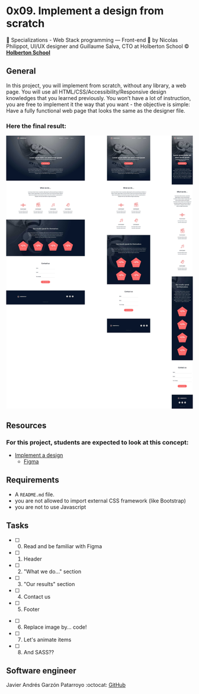 # 0x09. Implement a design from scratch
:open_file_folder: Specializations - Web Stack programming ― Front-end
:bust_in_silhouette: by Nicolas Philippot, UI/UX designer and Guillaume Salva, CTO at Holberton School
:copyright: **[Holberton School](https://www.holbertonschool.com/)**

## General
In this project, you will implement from scratch, without any library, a web page. You will use all HTML/CSS/Accessibility/Responsive design knowledges that you learned previously.
You won’t have a lot of instruction, you are free to implement it the way that you want - the objective is simple: Have a fully functional web page that looks the same as the designer file.
### Here the final result:
![Goal](goal.jpg)

## Resources
### For this project, students are expected to look at this concept:
* [Implement a design](https://intranet.hbtn.io/concepts/220)
  - [Figma](https://www.figma.com/)

## Requirements
* A `README.md` file.
* you are not allowed to import external CSS framework (like Bootstrap)
* you are not to use Javascript

## Tasks
- [ ] 0. Read and be familiar with Figma
- [ ] 1. Header
- [ ] 2. "What we do..." section
- [ ] 3. "Our results" section
- [ ] 4. Contact us
- [ ] 5. Footer
* [ ] 6. Replace image by... code!
* [ ] 7. Let's animate items
* [ ] 8. And SASS??

## Software engineer
Javier Andrés Garzón Patarroyo
:octocat: [GitHub](https://github.com/javierandresgp/)
